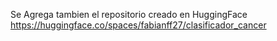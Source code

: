 Se Agrega tambien el repositorio creado en HuggingFace
https://huggingface.co/spaces/fabianff27/clasificador_cancer 
